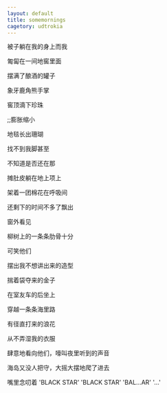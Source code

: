 ```yaml
---
layout: default
title: somemornings
cagetory: udtrokia
---
```


被子躺在我的身上而我

匍匐在一间地窖里面

摆满了酿酒的罐子

象牙鹿角熊手掌

窖顶滴下珍珠

;;膨胀缩小

地毯长出珊瑚

找不到我脚甚至

不知道是否还在那

摊肚皮躺在地上项上

架着一团棉花在呼吸间

还剩下的时间不多了飘出

窗外看见

柳树上的一条条肋骨十分

可笑他们

摆出我不想讲出来的造型

揣着袋夺来的金子

在室友车的后坐上

穿越一条条海里路

有径直打来的浪花

从不弄湿我的衣服

肆意地看向他们，嚎叫夜里听到的声音

海岛又没人把守，大摇大摆地爬了进去

嘴里念叨着 'BLACK STAR' 'BLACK STAR' 'BAL...AR' '...'
